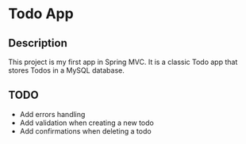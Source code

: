 # Todo App

## Description

This project is my first app in Spring MVC. It is a classic Todo app that stores Todos in a MySQL database.

## TODO
- Add errors handling
- Add validation when creating a new todo
- Add confirmations when deleting a todo
